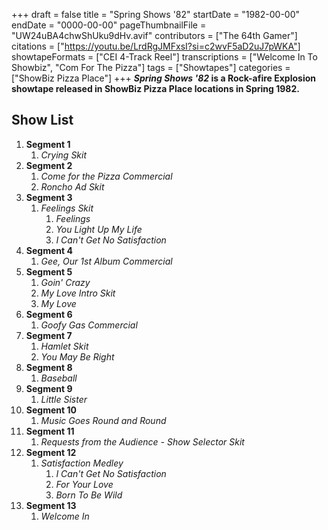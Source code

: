 +++
draft = false
title = "Spring Shows '82"
startDate = "1982-00-00"
endDate = "0000-00-00"
pageThumbnailFile = "UW24uBA4chwShUku9dHv.avif"
contributors = ["The 64th Gamer"]
citations = ["https://youtu.be/LrdRgJMFxsI?si=c2wvF5aD2uJ7pWKA"]
showtapeFormats = ["CEI 4-Track Reel"]
transcriptions = ["Welcome In To Showbiz", "Com For The Pizza"]
tags = ["Showtapes"]
categories = ["ShowBiz Pizza Place"]
+++
***Spring Shows '82* is a Rock-afire Explosion showtape released in ShowBiz Pizza Place locations in Spring 1982.**

## Show List

1.  **Segment 1**
    1.  *Crying Skit*
2.  **Segment 2**
    1.  *Come for the Pizza Commercial*
    2.  *Roncho Ad Skit*
3.  **Segment 3**
    1.  *Feelings Skit*
        1.  *Feelings*
        2.  *You Light Up My Life*
        3.  *I Can't Get No Satisfaction*
4.  **Segment 4**
    1.  *Gee, Our 1st Album Commercial*
5.  **Segment 5**
    1.  *Goin' Crazy*
    2.  *My Love Intro Skit*
    3.  *My Love*
6.  **Segment 6**
    1.  *Goofy Gas Commercial*
7.  **Segment 7**
    1.  *Hamlet Skit*
    2.  *You May Be Right*
8.  **Segment 8**
    1.  *Baseball*
9.  **Segment 9**
    1.  *Little Sister*
10. **Segment 10**
    1.  *Music Goes Round and Round*
11. **Segment 11**
    1.  *Requests from the Audience - Show Selector Skit*
12. **Segment 12**
    1.  *Satisfaction Medley*
        1.  *I Can't Get No Satisfaction*
        2.  *For Your Love*
        3.  *Born To Be Wild*
13. **Segment 13**
    1.  *Welcome In*
